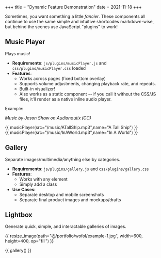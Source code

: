 +++
title = "Dynamic Feature Demonstration"
date = 2021-11-18
+++

Sometimes, you want something a little *fancier*. These components all continue to use the same simple and intuitive shortcodes markdown-wise, but behind the scenes use JavaScript "plugins" to work!

## Music Player
Plays music!
- **Requirements**: `js/plugins/musicPlayer.js` and `css/plugins/musicPlayer.css` loaded
- **Features**: 
  - Works across pages (fixed bottom overlay)
  - Supports volume adjustments, changing playback rate, and repeats.
  - Built-in visualizer!  
  - Also works as a static component -- if you call it without the CSS/JS files, it'll render as a native inline   audio player.

Example: 

*[Music by Jason Shaw on Audionautix (CC)](https://audionautix.com/)*

{{ musicPlayer(src="/music/ATallShip.mp3",name="A Tall Ship") }} 
<br/>
{{ musicPlayer(src="/music/InAWorld.mp3",name="In A World") }}

## Gallery
Separate images/multimedia/anything else by categories. 
- **Requirements**: `js/plugins/gallery.js` and `css/plugins/gallery.css`
- **Features**: 
  - Works with any element
  - Simply add a class
- **Use Cases**: 
  - Separate desktop and mobile screenshots
  - Separate final product images and mockups/drafts

## Lightbox
Generate quick, simple, and interactable galleries of images.

{{ resize_image(path="@/portfolio/wofol/example-1.jpg", width=600, height=400, op="fill") }}

{{ gallery() }}